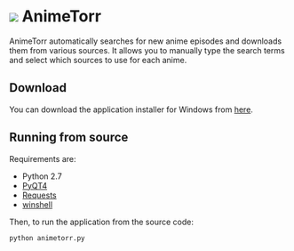 # <img src="https://www.googledrive.com/host/0B8Ged3RdjLn1dV9PWGJiTVRVN0U" /> AnimeTorr

AnimeTorr automatically searches for new anime episodes and downloads them from various sources. It allows you to manually type the search terms and select which sources to use for each anime.

Download
--------

You can download the application installer for Windows from [here](https://www.googledrive.com/host/0B8Ged3RdjLn1fkRIYTU5aFYyWWY3MmJGX29SLWphaTNvMldwelBqSXNfdG5DUE5zM2h2UUE).

Running from source
-------------------

Requirements are:
* Python 2.7
* [PyQT4](http://www.riverbankcomputing.co.uk/software/pyqt/intro)
* [Requests](http://docs.python-requests.org)
* [winshell](https://winshell.readthedocs.org)

Then, to run the application from the source code:

    python animetorr.py